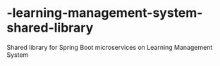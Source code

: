 # -learning-management-system-shared-library
Shared library for Spring Boot microservices on Learning Management System
